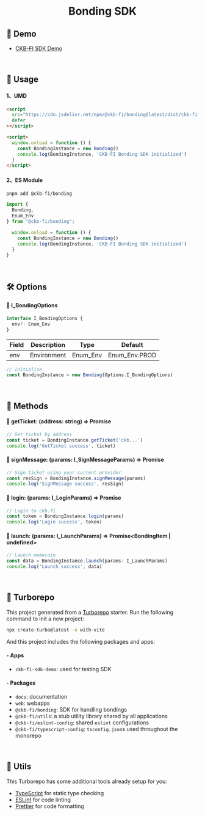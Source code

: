 <h1 align="center">Bonding SDK</h1>

## 🎾 Demo

- [CKB-FI SDK Demo](https://ckb-fi-sdk-test.vercel.com/)

<br/>

## 💊 Usage

#### 1、UMD

```html
<script
  src="https://cdn.jsdelivr.net/npm/@ckb-fi/bonding@latest/dist/ckb-fi-bonding.umd.js"
  defer
></script>

<script>
  window.onload = function () {
    const BondingInstance = new Bonding()
    console.log(BondingInstance, 'CKB-FI Bonding SDK initialized')
  }
</script>
```

#### 2、ES Module

```bash
pnpm add @ckb-fi/bonding
```

```typescript
import {
  Bonding,
  Enum_Env
} from "@ckb-fi/bonding";

  window.onload = function () {
    const BondingInstance = new Bonding()
    console.log(BondingInstance, 'CKB-FI Bonding SDK initialized')
  }
}
```

<br/>

## 🛠️ Options

#### 🔸 I_BondingOptions

```typescript
interface I_BondingOptions {
  env?: Enum_Env
}
```

| Field | Description | Type     | Default       |
| ----- | ----------- | -------- | ------------- |
| env   | Environment | Enum_Env | Enum_Env.PROD |

```typescript
// Initialize
const BondingInstance = new Bonding(Options:I_BondingOptions)
```

<br/>

## 🧩 Methods

#### 🔹 getTicket: (address: string) => Promise<string>

```ts
// Get ticket by address
const ticket = BondingInstance.getTicket('ckb...')
console.log('GetTicket success', ticket)
```

#### 🔹 signMessage: (params: I_SignMessageParams) => Promise<any>

```ts
// Sign ticket using your current provider
const resSign = BondingInstance.signMessage(params)
console.log('SignMessage success', resSign)
```

#### 🔹 login: (params: I_LoginParams) => Promise<string>

```ts
// Login to ckb.fi
const token = BondingInstance.login(params)
console.log('Login success', token)
```

#### 🔹 launch: (params: I_LaunchParams) => Promise<BondingItem | undefined>

```ts
// Launch memecoin
const data = BondingInstance.launch(params: I_LaunchParams)
console.log('Launch success', data)
```

<br/>

## 🧿 Turborepo

This project generated from a [Turborepo](https://turbo.build/repo/docs) starter. Run the following command to init a new project:

```bash
npx create-turbo@latest -e with-vite
```

And this project includes the following packages and apps:

#### - Apps

- `ckb-fi-sdk-demo`: used for testing SDK

#### - Packages

- `docs`: documentation
- `web`: webapps
- `@ckb-fi/bonding`: SDK for handling bondings
- `@ckb-fi/utils`: a stub utility library shared by all applications
- `@ckb-fi/eslint-config`: shared `eslint` configurations
- `@ckb-fi/typescript-config`: `tsconfig.json`s used throughout the monorepo

<br/>

## 🦴 Utils

This Turborepo has some additional tools already setup for you:

- [TypeScript](https://www.typescriptlang.org/) for static type checking
- [ESLint](https://eslint.org/) for code linting
- [Prettier](https://prettier.io) for code formatting

<br/>
